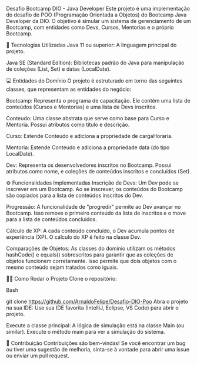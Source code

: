 Desafio Bootcamp DIO - Java Developer
Este projeto é uma implementação do desafio de POO (Programação Orientada a Objetos) do Bootcamp Java Developer da DIO. O objetivo é simular um sistema de gerenciamento de um Bootcamp, com entidades como Devs, Cursos, Mentorias e o próprio Bootcamp.

🚀 Tecnologias Utilizadas
Java 11 ou superior: A linguagem principal do projeto.

Java SE (Standard Edition): Bibliotecas padrão do Java para manipulação de coleções (List, Set) e datas (LocalDate).

💻 Entidades do Domínio
O projeto é estruturado em torno das seguintes classes, que representam as entidades do negócio:

Bootcamp: Representa o programa de capacitação. Ele contém uma lista de conteúdos (Cursos e Mentorias) e uma lista de Devs inscritos.

Conteudo: Uma classe abstrata que serve como base para Curso e Mentoria. Possui atributos como título e descrição.

Curso: Estende Conteudo e adiciona a propriedade de cargaHoraria.

Mentoria: Estende Conteudo e adiciona a propriedade data (do tipo LocalDate).

Dev: Representa os desenvolvedores inscritos no Bootcamp. Possui atributos como nome, e coleções de conteúdos inscritos e concluídos (Set).

⚙️ Funcionalidades Implementadas
Inscrição de Devs: Um Dev pode se inscrever em um Bootcamp. Ao se inscrever, os conteúdos do Bootcamp são copiados para a lista de conteúdos inscritos do Dev.

Progressão: A funcionalidade de "progredir" permite ao Dev avançar no Bootcamp. Isso remove o primeiro conteúdo da lista de inscritos e o move para a lista de conteúdos concluídos.

Cálculo de XP: A cada conteúdo concluído, o Dev acumula pontos de experiência (XP). O cálculo do XP é feito na classe Dev.

Comparações de Objetos: As classes do domínio utilizam os métodos hashCode() e equals() sobrescritos para garantir que as coleções de objetos funcionem corretamente. Isso permite que dois objetos com o mesmo conteúdo sejam tratados como iguais.

👨‍💻 Como Rodar o Projeto
Clone o repositório:

Bash

git clone <https://github.com/ArnaldoFelipe/Desafio-DIO-Poo>
Abra o projeto na sua IDE: Use sua IDE favorita (IntelliJ, Eclipse, VS Code) para abrir o projeto.

Execute a classe principal: A lógica de simulação está na classe Main (ou similar). Execute o método main para ver a simulação do sistema.

🤝 Contribuição
Contribuições são bem-vindas! Se você encontrar um bug ou tiver uma sugestão de melhoria, sinta-se à vontade para abrir uma issue ou enviar um pull request.

